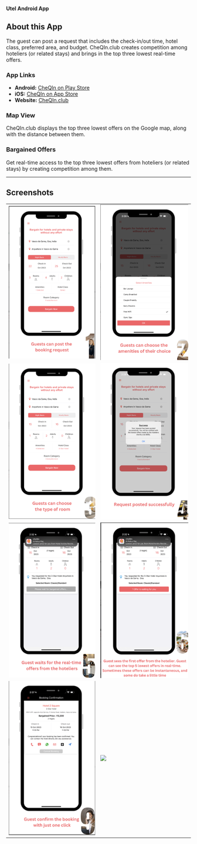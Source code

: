 **Utel Android App**
## About this App

The guest can post a request that includes the check-in/out time, hotel class, preferred area, and budget. CheQIn.club creates competition among hoteliers (or related stays) and brings in the top three lowest real-time offers.

### **App Links**
- **Android:** [CheQIn on Play Store](https://play.google.com/store/apps/details?id=com.cheqinapp.bookingX)  
- **iOS:** [CheQIn on App Store](https://apps.apple.com/us/app/cheqin-bargain-for-hotel-stay/id6443889147)  
- **Website:** [CheQIn.club](https://cheqin.club/)

### **Map View**
CheQIn.club displays the top three lowest offers on the Google map, along with the distance between them.

### **Bargained Offers**
Get real-time access to the top three lowest offers from hoteliers (or related stays) by creating competition among them.

---

## **Screenshots**

<table>
  <tr>
    <td><img src="screenshots/c1.png" width="300"/></td>
    <td><img src="screenshots/c2.png" width="300"/></td>
  </tr>
   <tr>
    <td><img src="screenshots/c3.png" width="300"/></td>
    <td><img src="screenshots/c4.png" width="300"/></td>
  </tr>
   <tr>
    <td><img src="screenshots/c5.png" width="300"/></td>
    <td><img src="screenshots/c6.png" width="300"/></td>
  </tr>
   <tr>
    <td><img src="screenshots/c9.png" width="300"/></td>
    <td><img src="screenshots/c10.png" width="300"/></td>
  </tr>
</table>
